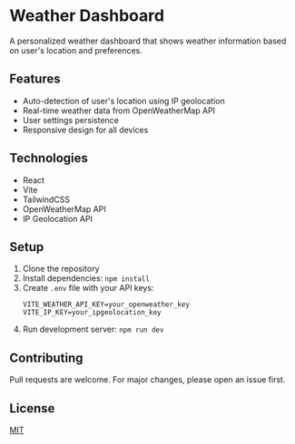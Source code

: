 # Weather Dashboard

A personalized weather dashboard that shows weather information based on user's location and preferences.

## Features
- Auto-detection of user's location using IP geolocation
- Real-time weather data from OpenWeatherMap API
- User settings persistence
- Responsive design for all devices

## Technologies
- React
- Vite
- TailwindCSS
- OpenWeatherMap API
- IP Geolocation API

## Setup
1. Clone the repository
2. Install dependencies: `npm install`
3. Create `.env` file with your API keys:
   ```
   VITE_WEATHER_API_KEY=your_openweather_key
   VITE_IP_KEY=your_ipgeolocation_key
   ```
4. Run development server: `npm run dev`

## Contributing
Pull requests are welcome. For major changes, please open an issue first.

## License
[MIT](https://choosealicense.com/licenses/mit/)
